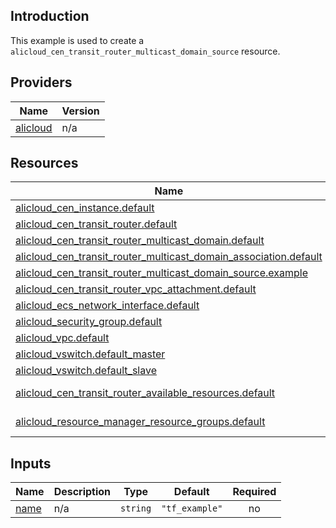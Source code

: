 <!-- BEGIN_TF_DOCS -->
## Introduction

This example is used to create a `alicloud_cen_transit_router_multicast_domain_source` resource.

## Providers

| Name | Version |
|------|---------|
| <a name="provider_alicloud"></a> [alicloud](#provider\_alicloud) | n/a |

## Resources

| Name | Type |
|------|------|
| [alicloud_cen_instance.default](https://registry.terraform.io/providers/aliyun/alicloud/latest/docs/resources/cen_instance) | resource |
| [alicloud_cen_transit_router.default](https://registry.terraform.io/providers/aliyun/alicloud/latest/docs/resources/cen_transit_router) | resource |
| [alicloud_cen_transit_router_multicast_domain.default](https://registry.terraform.io/providers/aliyun/alicloud/latest/docs/resources/cen_transit_router_multicast_domain) | resource |
| [alicloud_cen_transit_router_multicast_domain_association.default](https://registry.terraform.io/providers/aliyun/alicloud/latest/docs/resources/cen_transit_router_multicast_domain_association) | resource |
| [alicloud_cen_transit_router_multicast_domain_source.example](https://registry.terraform.io/providers/aliyun/alicloud/latest/docs/resources/cen_transit_router_multicast_domain_source) | resource |
| [alicloud_cen_transit_router_vpc_attachment.default](https://registry.terraform.io/providers/aliyun/alicloud/latest/docs/resources/cen_transit_router_vpc_attachment) | resource |
| [alicloud_ecs_network_interface.default](https://registry.terraform.io/providers/aliyun/alicloud/latest/docs/resources/ecs_network_interface) | resource |
| [alicloud_security_group.default](https://registry.terraform.io/providers/aliyun/alicloud/latest/docs/resources/security_group) | resource |
| [alicloud_vpc.default](https://registry.terraform.io/providers/aliyun/alicloud/latest/docs/resources/vpc) | resource |
| [alicloud_vswitch.default_master](https://registry.terraform.io/providers/aliyun/alicloud/latest/docs/resources/vswitch) | resource |
| [alicloud_vswitch.default_slave](https://registry.terraform.io/providers/aliyun/alicloud/latest/docs/resources/vswitch) | resource |
| [alicloud_cen_transit_router_available_resources.default](https://registry.terraform.io/providers/aliyun/alicloud/latest/docs/data-sources/cen_transit_router_available_resources) | data source |
| [alicloud_resource_manager_resource_groups.default](https://registry.terraform.io/providers/aliyun/alicloud/latest/docs/data-sources/resource_manager_resource_groups) | data source |

## Inputs

| Name | Description | Type | Default | Required |
|------|-------------|------|---------|:--------:|
| <a name="input_name"></a> [name](#input\_name) | n/a | `string` | `"tf_example"` | no |
<!-- END_TF_DOCS -->    